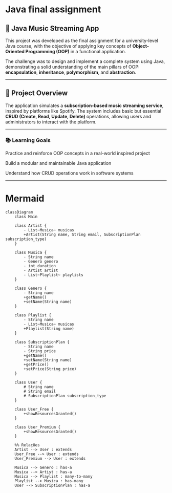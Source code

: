# **Java final assignment**

## 🎵 Java Music Streaming App

This project was developed as the final assignment for a university-level Java course, with the objective of applying key concepts of **Object-Oriented Programming (OOP)** in a functional application.

The challenge was to design and implement a complete system using Java, demonstrating a solid understanding of the main pillars of OOP: **encapsulation**, **inheritance**, **polymorphism**, and **abstraction**.

---

## 📌 Project Overview

The application simulates a **subscription-based music streaming service**, inspired by platforms like Spotify. The system includes basic but essential **CRUD (Create, Read, Update, Delete)** operations, allowing users and administrators to interact with the platform.

---

### 📚 Learning Goals

Practice and reinforce OOP concepts in a real-world inspired project

Build a modular and maintainable Java application

Understand how CRUD operations work in software systems

---

# **Mermaid**

```
classDiagram
    class Main

    class Artist {
        - List~Musica~ musicas
        +Artist(String name, String email, SubscriptionPlan subscription_type)
    }

    class Musica {
        - String name
        - Genero genero
        - int duration
        - Artist artist
        - List~Playlist~ playlists
    }

    class Genero {
        - String name
        +getName()
        +setName(String name)
    }

    class Playlist {
        - String name
        - List~Musica~ musicas
        +Playlist(String name)
    }

    class SubscriptionPlan {
        - String name
        - String price
        +getName()
        +setName(String name)
        +getPrice()
        +setPrice(String price)
    }

    class User {
        # String name
        # String email
        # SubscriptionPlan subscription_type
    }

    class User_Free {
        +showResourcesGranted()
    }

    class User_Premium {
        +showResourcesGranted()
    }

    %% Relações
    Artist --> User : extends
    User_Free --> User : extends
    User_Premium --> User : extends

    Musica --> Genero : has-a
    Musica --> Artist : has-a
    Musica --> Playlist : many-to-many
    Playlist --> Musica : has-many
    User --> SubscriptionPlan : has-a
```